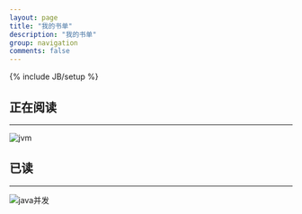 ```yaml
---
layout: page
title: "我的书单"
description: "我的书单"
group: navigation
comments: false
---
```

{% include JB/setup %}


## 正在阅读
---
![jvm](http://wentaotang.qiniudn.com/jvm.jpg)

## 已读 
---
![java并发](http://wentaotang.qiniudn.com/Java%E5%B9%B6%E5%8F%91.jpg)